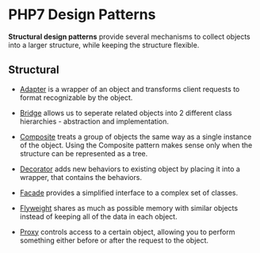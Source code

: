 # PHP7 Design Patterns

**Structural design patterns** provide several mechanisms to collect objects into a larger structure, while keeping the structure flexible.

## Structural

* [Adapter](Adapter)
is a wrapper of an object and transforms client requests to format recognizable by the object.

* [Bridge](Bridge)
allows us to seperate related objects into 2 different class hierarchies - abstraction and implementation.

* [Composite](Composite)
treats a group of objects the same way as a single instance of the object. Using the Composite pattern makes sense only when the structure can be represented as a tree.

* [Decorator](Decorator)
adds new behaviors to existing object by placing it into a wrapper, that contains the behaviors.

* [Facade](Facade)
provides a simplified interface to a complex set of classes.

* [Flyweight](Flyweight)
shares as much as possible memory with similar objects instead of keeping all of the data in each object.

* [Proxy](Proxy)
controls access to a certain object, allowing you to perform something either before or after the request to the object.

